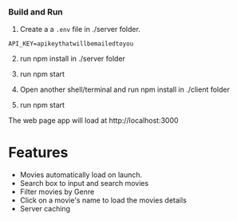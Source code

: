 
### Build and Run

1.  Create a a `.env` file in ./server folder.

```
API_KEY=apikeythatwillbemailedtoyou
```
2. run npm install in ./server folder

3. run npm start

4. Open another shell/terminal and run npm install in ./client folder

5. run npm start


The web page app will load at  http://localhost:3000

# Features

- Movies automatically load on launch.
- Search box to input and search movies
- Filter movies by Genre
- Click on a movie's name to load the movies details
- Server caching
